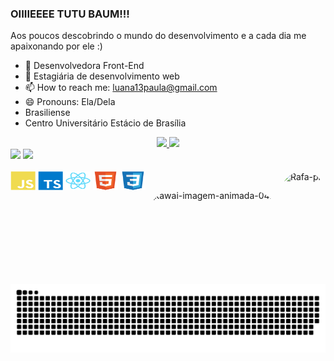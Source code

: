 ### OIIIIEEEE TUTU BAUM!!!
Aos poucos descobrindo o mundo do desenvolvimento e a cada dia me apaixonando por ele :)

- 🔭 Desenvolvedora Front-End
- 🌱 Estagiária de desenvolvimento web
- 📫 How to reach me: luana13paula@gmail.com
- 😄 Pronouns: Ela/Dela
- Brasiliense
- Centro Universitário Estácio de Brasília

<div align="center">
  <a href="https://github.com/Luana2002">
  <img height="150em" src="https://github-readme-stats.vercel.app/api?username=Luana2002&show_icons=true&theme=dark&include_all_commits=true&count_private=true"/>
  <img height="150em" src="https://github-readme-stats.vercel.app/api/top-langs/?username=Luana2002&layout=compact&langs_count=7&theme=dark"/>
</div>
 <div>
  <a href="https://www.instagram.com/luaninha_moon/" target="_blank"><img src="https://img.shields.io/badge/-Instagram-%23E4405F?style=for-the- badge&logo=instagram&logoColor=white" target="_blank"></a>
  <a href="https://www.linkedin.com/in/luana-rodrigues-1842ab1a4" target="_blank"><img src="https://img.shields.io/badge/-LinkedIn-%230077B5?style=for-the-badge&logo=linkedin&logoColor=white" target="_blank"></a>
 </div>
  
<div style="display: inline_block"><br>
  <img align="center" alt="Rafa-Js" height="30" width="40" src="https://raw.githubusercontent.com/devicons/devicon/master/icons/javascript/javascript-plain.svg">
  <img align="center" alt="Rafa-Ts" height="30" width="40" src="https://raw.githubusercontent.com/devicons/devicon/master/icons/typescript/typescript-plain.svg">
  <img align="center" alt="Rafa-React" height="30" width="40" src="https://raw.githubusercontent.com/devicons/devicon/master/icons/react/react-original.svg">
  <img align="center" alt="Rafa-HTML" height="30" width="40" src="https://raw.githubusercontent.com/devicons/devicon/master/icons/html5/html5-original.svg">
  <img align="center" alt="Rafa-CSS" height="30" width="40" src="https://raw.githubusercontent.com/devicons/devicon/master/icons/css3/css3-original.svg">
   <img align="right" alt="Rafa-pic" height="150" style="border-radius:50px;" src="https://share-cdn.picrew.me/shareImg/org/202202/338224_sdGgHeds.png?    width=450&height=450">
  <a align="right" href="https://www.imagensanimadas.com/cat-kawaii-544.htm"><img align="right" src="https://www.imagensanimadas.com/data/media/544/kawai-imagem-animada-0420.gif?width=676&height=676" height="150" style="border-radius:50px" alt="kawai-imagem-animada-0420"/></a>
  </div>    

![Snake animation](https://github.com/Luana2002/Luana2002/blob/output/github-contribution-grid-snake.svg)
